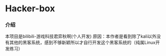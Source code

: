 # Hacker-box
### 介绍
本项目是bilibili-游戏科技君弈秋啊(个人开发)
原因：本作者是看到除了kali以外没有其他的黑客系统，感到不够新颖所以才自行开发这个黑客系统的（纯属Linux开发练习）

